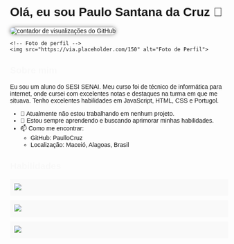 <!DOCTYPE html>
<html>
<head>
</head>
<body>
    <h1>Olá, eu sou Paulo Santana da Cruz 👋</h1>
<a href="https://github.com/PaulloCruz" style="text-decoration: none;">
  <img src="https://komarev.com/ghpvc/?username=PaulloCruz&label=Visualizações+do+Perfil&color=blueviolet&style=plastic" alt="contador de visualizações do GitHub" style="border-radius: 15px; box-shadow: 0 0 10px rgba(0,0,0,0.5); transition: transform .2s;" onmouseover="this.style.transform='scale(1.1)'" onmouseout="this.style.transform='scale(1)'"/>
</a>

    <!-- Foto de perfil -->
    <img src="https://via.placeholder.com/150" alt="Foto de Perfil">
</body>
</html>

## Sobre mim
Eu sou um aluno do SESI SENAI. Meu curso foi de técnico de informática para internet, onde cursei com excelentes notas e destaques na turma em que me situava. Tenho excelentes habilidades em JavaScript, HTML, CSS e Portugol.

- 🔭 Atualmente não estou trabalhando em nenhum projeto.
- 🌱 Estou sempre aprendendo e buscando aprimorar minhas habilidades.
- 📫 Como me encontrar: 
  - GitHub: PaulloCruz
  - Localização: Maceió, Alagoas, Brasil

<!DOCTYPE html>
<html>
<head>
    <style>
        body {
            font-family: Arial, sans-serif;
        }
        .skills {
            list-style-type: none;
            padding: 0;
        }
        .skills li {
            margin-bottom: 10px;
            padding: 10px;
            background-color: #f9f9f9;
            transition: background-color 0.5s ease;
        }
        .skills li:hover {
            background-color: #ddd;
        }
        @keyframes fadeIn {
            from {opacity: 0;}
            to {opacity: 1;}
        }
        h2 {
            animation: fadeIn 2s;
        }
    </style>
</head>
<body>
    <h2>Habilidades</h2>
    <ul class="skills">
        <li> <a href="https://developer.mozilla.org/pt-BR/docs/Web/JavaScript" ><img src="[https://via.placeholder.com/50](https://www.flaticon.com/br/icone-gratis/js_5968292?term=javascript&page=1&position=3&origin=tag&related_id=5968292)" target="_blank"> </a> </li>
        <li> <a href="https://developer.mozilla.org/pt-BR/docs/Web/HTML"> <img src="https://via.placeholder.com/50" target="_blank"> </a> </li>
        <li> <a href="https://developer.mozilla.org/pt-BR/docs/Web/CSS"> <img src="https://via.placeholder.com/50" target="_blank"> </a> </li>
    </ul>
</body>
</html>

